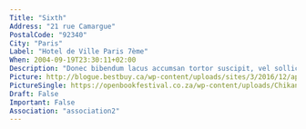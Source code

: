 ```yaml
---
Title: "Sixth"
Address: "21 rue Camargue"
PostalCode: "92340"
City: "Paris"
Label: "Hotel de Ville Paris 7ème"
When: 2004-09-19T23:30:11+02:00
Description: "Donec bibendum lacus accumsan tortor suscipit, vel sollicitudin velit eleifend. Etiam convallis tempus tempor."
Picture: http://blogue.bestbuy.ca/wp-content/uploads/sites/3/2016/12/apporter-en-voyage-1.jpg
PictureSingle: https://openbookfestival.co.za/wp-content/uploads/Chikane-Breaking-a-Rainbow-300x500.jpg
Draft: False
Important: False
Association: "association2"
---
```

